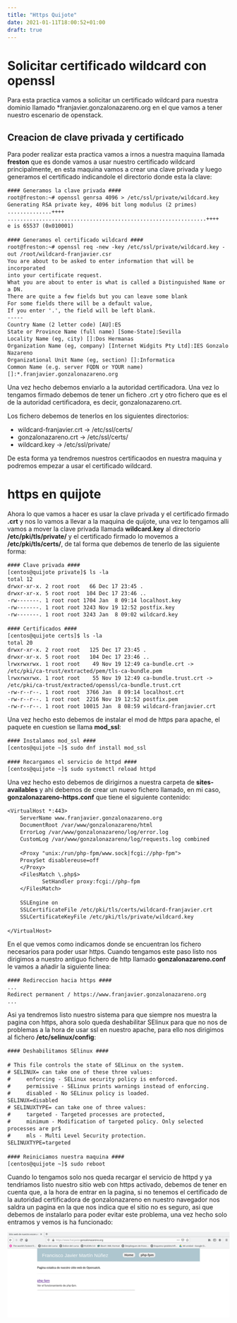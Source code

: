 ```yaml
---
title: "Https Quijote"
date: 2021-01-11T18:00:52+01:00
draft: true
---
```


# Solicitar certificado wildcard con openssl

Para esta practica vamos a solicitar un certificado wildcard para nuestra dominio llamado *franjavier.gonzalonazareno.org en el que vamos a tener nuestro escenario de openstack.

## Creacion de clave privada y certificado

Para poder realizar esta practica vamos a irnos a nuestra maquina llamada **freston** que es donde vamos a usar nuestro certificado wildcard principalmente, en esta maquina vamos a crear una clave privada y luego generamos el certificado indicandole el directorio donde esta la clave:
```shell
#### Generamos la clave privada ####
root@freston:~# openssl genrsa 4096 > /etc/ssl/private/wildcard.key
Generating RSA private key, 4096 bit long modulus (2 primes)
..............++++
...............................................................++++
e is 65537 (0x010001)

#### Generamos el certificado wildcard ####
root@freston:~# openssl req -new -key /etc/ssl/private/wildcard.key -out /root/wildcard-franjavier.csr
You are about to be asked to enter information that will be incorporated
into your certificate request.
What you are about to enter is what is called a Distinguished Name or a DN.
There are quite a few fields but you can leave some blank
For some fields there will be a default value,
If you enter '.', the field will be left blank.
-----
Country Name (2 letter code) [AU]:ES
State or Province Name (full name) [Some-State]:Sevilla
Locality Name (eg, city) []:Dos Hermanas
Organization Name (eg, company) [Internet Widgits Pty Ltd]:IES Gonzalo Nazareno
Organizational Unit Name (eg, section) []:Informatica
Common Name (e.g. server FQDN or YOUR name) []:*.franjavier.gonzalonazareno.org
```

Una vez hecho debemos enviarlo a la autoridad certificadora. Una vez lo tengamos firmado debemos de tener un fichero .crt y otro fichero que es el de la autoridad certificadora, es decir, gonzalonazareno.crt.

Los fichero debemos de tenerlos en los siguientes directorios:
* wildcard-franjavier.crt -> /etc/ssl/certs/
* gonzalonazareno.crt -> /etc/ssl/certs/
* wildcard.key -> /etc/ssl/private/

De esta forma ya tendremos nuestros certificaodos en nuestra maquina y podremos empezar a usar el certificado wildcard.

# https en quijote

Ahora lo que vamos a hacer es usar la clave privada y el certificado firmado **.crt** y nos lo vamos a llevar a la maquina de quijote, una vez lo tengamos alli vamos a mover la clave privada llamada **wildcard.key** al directorio **/etc/pki/tls/private/** y el certificado firmado lo movemos a **/etc/pki/tls/certs/**, de tal forma que debemos de tenerlo de las siguiente forma:
```shell
#### Clave privada ####
[centos@quijote private]$ ls -la
total 12
drwxr-xr-x. 2 root root   66 Dec 17 23:45 .
drwxr-xr-x. 5 root root  104 Dec 17 23:46 ..
-rw-------. 1 root root 1704 Jan  8 09:14 localhost.key
-rw-------. 1 root root 3243 Nov 19 12:52 postfix.key
-rw-------. 1 root root 3243 Jan  8 09:02 wildcard.key

#### Certificados ####
[centos@quijote certs]$ ls -la
total 20
drwxr-xr-x. 2 root root   125 Dec 17 23:45 .
drwxr-xr-x. 5 root root   104 Dec 17 23:46 ..
lrwxrwxrwx. 1 root root    49 Nov 19 12:49 ca-bundle.crt -> /etc/pki/ca-trust/extracted/pem/tls-ca-bundle.pem
lrwxrwxrwx. 1 root root    55 Nov 19 12:49 ca-bundle.trust.crt -> /etc/pki/ca-trust/extracted/openssl/ca-bundle.trust.crt
-rw-r--r--. 1 root root  3766 Jan  8 09:14 localhost.crt
-rw-r--r--. 1 root root  2216 Nov 19 12:52 postfix.pem
-rw-r--r--. 1 root root 10015 Jan  8 08:59 wildcard-franjavier.crt
```

Una vez hecho esto debemos de instalar el mod de https para apache, el paquete en cuestion se llama **mod_ssl**:
```shell
#### Instalamos mod_ssl ####
[centos@quijote ~]$ sudo dnf install mod_ssl

#### Recargamos el servicio de httpd ####
[centos@quijote ~]$ sudo systemctl reload httpd
```

Una vez hecho esto debemos de dirigirnos a nuestra carpeta de **sites-availables** y ahi debemos de crear un nuevo fichero llamado, en mi caso, **gonzalonazareno-https.conf** que tiene el siguiente contenido:
```shell
<VirtualHost *:443>
    ServerName www.franjavier.gonzalonazareno.org
    DocumentRoot /var/www/gonzalonazareno/html
    ErrorLog /var/www/gonzalonazareno/log/error.log
    CustomLog /var/www/gonzalonazareno/log/requests.log combined

    <Proxy "unix:/run/php-fpm/www.sock|fcgi://php-fpm">
    ProxySet disablereuse=off
    </Proxy>
    <FilesMatch \.php$>
           SetHandler proxy:fcgi://php-fpm
    </FilesMatch>

    SSLEngine on
    SSLCertificateFile /etc/pki/tls/certs/wildcard-franjavier.crt
    SSLCertificateKeyFile /etc/pki/tls/private/wildcard.key

</VirtualHost>
```

En el que vemos como indicamos donde se encuentran los fichero necesarios para poder usar https. Cuando tengamos este paso listo nos dirigimos a nuestro antiguo fichero de http llamado **gonzalonazareno.conf** le vamos a añadir la siguiente linea:
```shell
#### Redireccion hacia https ####
...
Redirect permanent / https://www.franjavier.gonzalonazareno.org
...
```

Asi ya tendremos listo nuestro sistema para que siempre nos muestra la pagina con https, ahora solo queda deshabilitar SElinux para que no nos de problemas a la hora de usar ssl en nuestro apache, para ello nos dirigimos al fichero **/etc/selinux/config**:
```shell
#### Deshabilitamos SElinux ####

# This file controls the state of SELinux on the system.
# SELINUX= can take one of these three values:
#     enforcing - SELinux security policy is enforced.
#     permissive - SELinux prints warnings instead of enforcing.
#     disabled - No SELinux policy is loaded.
SELINUX=disabled
# SELINUXTYPE= can take one of three values:
#     targeted - Targeted processes are protected,
#     minimum - Modification of targeted policy. Only selected processes are pr$
#     mls - Multi Level Security protection.
SELINUXTYPE=targeted

#### Reiniciamos nuestra maquina ####
[centos@quijote ~]$ sudo reboot
```

Cuando lo tengamos solo nos queda recargar el servicio de httpd y ya tendriamos listo nuestro sitio web con https activado, debemos de tener en cuenta que, a la hora de entrar en la pagina, si no tenemos el certificado de la autoridad certificadora de gonzalonazareno en nuestro navegador nos saldra un pagina en la que nos indica que el sitio no es seguro, asi que debemos de instalarlo para poder evitar este problema, una vez hecho solo entramos y vemos is ha funcionado:

![pagina con https](https://raw.githubusercontent.com/FranJaviMN/elementos-grado/main/Seguridad/https-quijote/https-quijote.png)